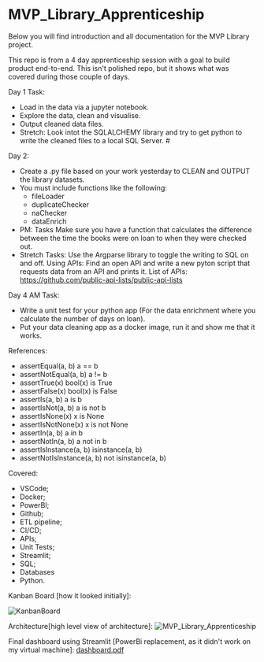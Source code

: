 # MVP_Library_Apprenticeship

Below you will find introduction and all documentation for the MVP Library project.

This repo is from a 4 day apprenticeship session with a goal to build product end-to-end. This isn't polished repo, but it shows what was covered during those couple of days. 

Day 1 Task:
- Load in the data via a jupyter notebook.
- Explore the data, clean and visualise.
- Output cleaned data files.
- Stretch: Look intot the SQLALCHEMY library and try to get python to write the cleaned files to a local SQL Server. #

Day 2:
- Create a .py file based on your work yesterday to CLEAN and OUTPUT the library datasets.
- You must include functions like the following:
  - fileLoader
  - duplicateChecker
  - naChecker
  - dataEnrich
- PM: Tasks
  Make sure you have a function that calculates the difference between the time the books were on loan to when they were checked out.
- Stretch Tasks:
  Use the Argparse library to toggle the writing to SQL on and off.
  Using APIs:
  Find an open API and write a new pyton script that requests data from an API and prints it.
  List of APIs: https://github.com/public-api-lists/public-api-lists

Day 4 AM Task:
- Write a unit test for your python app (For the data enrichment where you calculate the number of days on loan).
- Put your data cleaning app as a docker image, run it and show me that it works.

References:
- assertEqual(a, b) a == b
- assertNotEqual(a, b) a != b
- assertTrue(x) bool(x) is True
- assertFalse(x) bool(x) is False
- assertIs(a, b) a is b
- assertIsNot(a, b) a is not b
- assertIsNone(x) x is None
- assertIsNotNone(x) x is not None
- assertIn(a, b) a in b
- assertNotIn(a, b) a not in b
- assertIsInstance(a, b) isinstance(a, b)
- assertNotIsInstance(a, b) not isinstance(a, b)

Covered:
- VSCode;
- Docker;
- PowerBI;
- Github;
- ETL pipeline;
- CI/CD;
- APIs;
- Unit Tests;
- Streamlit;
- SQL;
- Databases
- Python.


Kanban Board [how it looked initially]:

![KanbanBoard](https://github.com/user-attachments/assets/8c54b2c5-2b21-4e79-a85e-d57135ad1de1)

Architecture[high level view of architecture]:
![MVP_Library_Apprenticeship](https://github.com/user-attachments/assets/cdad78b7-7eea-475e-85a9-1e87753350da)

Final dashboard using Streamlit [PowerBi replacement, as it didn't work on my virtual machine]:
[dashboard.pdf](https://github.com/user-attachments/files/20928753/dashboard.pdf)
